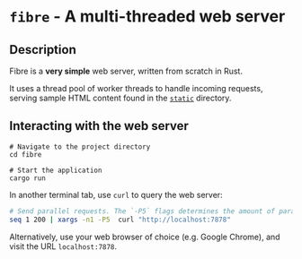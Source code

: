 # `fibre` - A multi-threaded web server

## Description

Fibre is a **very simple** web server, written from scratch in Rust.

It uses a thread pool of worker threads to handle incoming requests, 
serving sample HTML content found in the [`static`](./static) directory.

## Interacting with the web server

```sc
# Navigate to the project directory
cd fibre

# Start the application
cargo run
```

In another terminal tab, use `curl` to query the web server:

```sh
# Send parallel requests. The `-P5` flags determines the amount of parallel requests.
seq 1 200 | xargs -n1 -P5  curl "http://localhost:7878"
```

Alternatively, use your web browser of choice (e.g. Google Chrome), and visit the URL `localhost:7878`.
